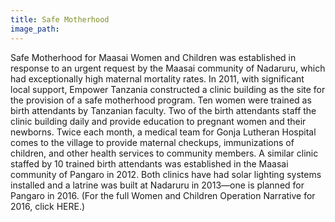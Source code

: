 ```yaml
---
title: Safe Motherhood
image_path:
---
```

Safe Motherhood for Maasai Women and Children was established in response to an urgent request by the Maasai community of Nadaruru, which had exceptionally high maternal mortality rates. In 2011, with significant local support, Empower Tanzania constructed a clinic building as the site for the provision of a safe motherhood program. Ten women were trained as birth attendants by Tanzanian faculty. Two of the birth attendants staff the clinic building daily and provide education to pregnant women and their newborns. Twice each month, a medical team for Gonja Lutheran Hospital comes to the village to provide maternal checkups, immunizations of children, and other health services to community members. A similar clinic staffed by 10 trained birth attendants was established in the Maasai community of Pangaro in 2012. Both clinics have had solar lighting systems installed and a latrine was built at Nadaruru in 2013—one is planned for Pangaro in 2016. (For the full Women and Children Operation Narrative for 2016, click HERE.)